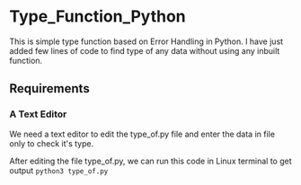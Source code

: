 # Type_Function_Python
This is simple type function based on Error Handling in Python. I have just added few lines of code to find type of any data without using any inbuilt function.

## Requirements

### A Text Editor
We need a text editor to edit the type_of.py file and enter the data in file only to check it's type.

After editing the file type_of.py, we can run this code in Linux terminal to get output `python3 type_of.py`

